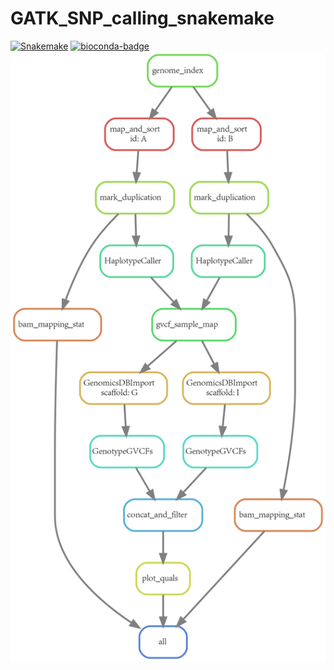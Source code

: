 # GATK_SNP_calling_snakemake
[![Snakemake](https://img.shields.io/badge/snakemake-≥5.7.0-brightgreen.svg)](https://snakemake.readthedocs.io)
[![bioconda-badge](https://img.shields.io/badge/install%20with-bioconda-brightgreen.svg?style=flat)](http://bioconda.github.io)
![Image](https://github.com/jiyongkun/GATK_SNP_calling_snakemake/blob/master/image/workflow.png?raw=true)
